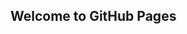## Welcome to GitHub Pages

<script src="https://pxl.altcraft.denis-kolesnik.lan/ak_container.js?id=MXwz" ></script>
